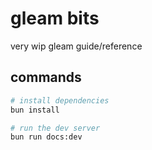 # gleam bits

very wip gleam guide/reference

## commands

```sh
# install dependencies
bun install

# run the dev server
bun run docs:dev
```
